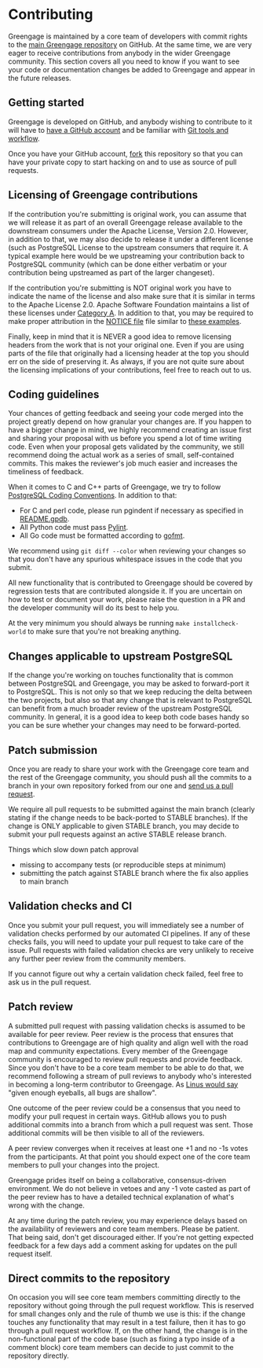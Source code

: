 # Contributing

Greengage is maintained by a core team of developers with commit rights to the [main Greengage repository](https://github.com/GreengageDB/greengage) on GitHub. At the same time, we are very eager to receive contributions from anybody in the wider Greengage community. This section covers all you need to know if you want to see your code or documentation changes be added to Greengage and appear in the future releases.

## Getting started

Greengage is developed on GitHub, and anybody wishing to contribute to it will have to [have a GitHub account](https://github.com/signup) and be familiar with [Git tools and workflow](https://wiki.postgresql.org/wiki/Working_with_Git).

Once you have your GitHub account, [fork](https://github.com/GreengageDB/greengage/fork) this repository so that you can have your private copy to start hacking on and to use as source of pull requests.

## Licensing of Greengage contributions

If the contribution you're submitting is original work, you can assume that we will release it as part of an overall Greengage release available to the downstream consumers under the Apache License, Version 2.0. However, in addition to that, we may also decide to release it under a different license (such as PostgreSQL License to the upstream consumers that require it. A typical example here would be we upstreaming your contribution back to PostgreSQL community (which can be done either verbatim or your contribution being upstreamed as part of the larger changeset).

If the contribution you're submitting is NOT original work you have to indicate the name of the license and also make sure that it is similar in terms to the Apache License 2.0. Apache Software Foundation maintains a list of these licenses under [Category A](https://www.apache.org/legal/resolved.html#category-a). In addition to that, you may be required to make proper attribution in the [NOTICE file](https://github.com/GreengageDB/greengage/blob/adb-6.x/NOTICE) file similar to [these examples](https://github.com/GreengageDB/greengage/blob/adb-6.x/NOTICE#L278).

Finally, keep in mind that it is NEVER a good idea to remove licensing headers from the work that is not your original one. Even if you are using parts of the file that originally had a licensing header at the top you should err on the side of preserving it. As always, if you are not quite sure about the licensing implications of your contributions, feel free to reach out to us.

## Coding guidelines

Your chances of getting feedback and seeing your code merged into the project greatly depend on how granular your changes are. If you happen to have a bigger change in mind, we highly recommend creating an issue first and sharing your proposal with us before you spend a lot of time writing code. Even when your proposal gets validated by the community, we still recommend doing the actual work as a series of small, self-contained commits. This makes the reviewer's job much easier and increases the timeliness of feedback.

When it comes to C and C++ parts of Greengage, we try to follow [PostgreSQL Coding Conventions](https://www.postgresql.org/docs/devel/source.html). In addition to that:

   * For C and perl code, please run pgindent if necessary as specified in [README.gpdb](/src/tools/pgindent/README.gpdb).
   * All Python code must pass [Pylint](https://www.pylint.org/).
   * All Go code must be formatted according to [gofmt](https://golang.org/cmd/gofmt/).

We recommend using `git diff --color` when reviewing your changes so that you don't have any spurious whitespace issues in the code that you submit.

All new functionality that is contributed to Greengage should be covered by regression tests that are contributed alongside it. If you are uncertain on how to test or document your work, please raise the question in a PR and the developer community will do its best to help you.

At the very minimum you should always be running `make installcheck-world` to make sure that you're not breaking anything.

## Changes applicable to upstream PostgreSQL

If the change you're working on touches functionality that is common between PostgreSQL and Greengage, you may be asked to forward-port it to PostgreSQL. This is not only so that we keep reducing the delta between the two projects, but also so that any change that is relevant to PostgreSQL can benefit from a much broader review of the upstream PostgreSQL community. In general, it is a good idea to keep both code bases handy so you can be sure whether your changes may need to be forward-ported.

## Patch submission

Once you are ready to share your work with the Greengage core team and the rest of the Greengage community, you should push all the commits to a branch in your own repository forked from our one and [send us a pull request](https://help.github.com/articles/about-pull-requests/).

We require all pull requests to be submitted against the main branch (clearly stating if the change needs to be back-ported to STABLE branches). If the change is ONLY applicable to given STABLE branch, you may decide to submit your pull requests against an active STABLE release branch.

Things which slow down patch approval
 - missing to accompany tests (or reproducible steps at minimum)
 - submitting the patch against STABLE branch where the fix also applies to main branch

## Validation checks and CI

Once you submit your pull request, you will immediately see a number of validation checks performed by our automated CI pipelines. If any of these checks fails, you will need to update your pull request to take care of the issue. Pull requests with failed validation checks are very unlikely to receive any further peer review from the community members.

If you cannot figure out why a certain validation check failed, feel free to ask us in the pull request.

## Patch review

A submitted pull request with passing validation checks is assumed to be available for peer review. Peer review is the process that ensures that contributions to Greengage are of high quality and align well with the road map and community expectations. Every member of the Greengage community is encouraged to review pull requests and provide feedback. Since you don't have to be a core team member to be able to do that, we recommend following a stream of pull reviews to anybody who's interested in becoming a long-term contributor to Greengage. As [Linus would say](https://en.wikipedia.org/wiki/Linus's_Law) "given enough eyeballs, all bugs are shallow".

One outcome of the peer review could be a consensus that you need to modify your pull request in certain ways. GitHub allows you to push additional commits into a branch from which a pull request was sent. Those additional commits will be then visible to all of the reviewers.

A peer review converges when it receives at least one +1 and no -1s votes from the participants. At that point you should expect one of the core team members to pull your changes into the project.

Greengage prides itself on being a collaborative, consensus-driven environment. We do not believe in vetoes and any -1 vote casted as part of the peer review has to have a detailed technical explanation of what's wrong with the change.

At any time during the patch review, you may experience delays based on the availability of reviewers and core team members. Please be patient. That being said, don't get discouraged either. If you're not getting expected feedback for a few days add a comment asking for updates on the pull request itself.

## Direct commits to the repository

On occasion you will see core team members committing directly to the repository without going through the pull request workflow. This is reserved for small changes only and the rule of thumb we use is this: if the change touches any functionality that may result in a test failure, then it has to go through a pull request workflow. If, on the other hand, the change is in the non-functional part of the code base (such as fixing a typo inside of a comment block) core team members can decide to just commit to the repository directly.
